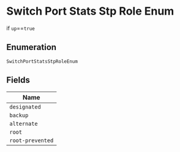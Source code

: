 
# Switch Port Stats Stp Role Enum

if `up`==`true`

## Enumeration

`SwitchPortStatsStpRoleEnum`

## Fields

| Name |
|  --- |
| `designated` |
| `backup` |
| `alternate` |
| `root` |
| `root-prevented` |

